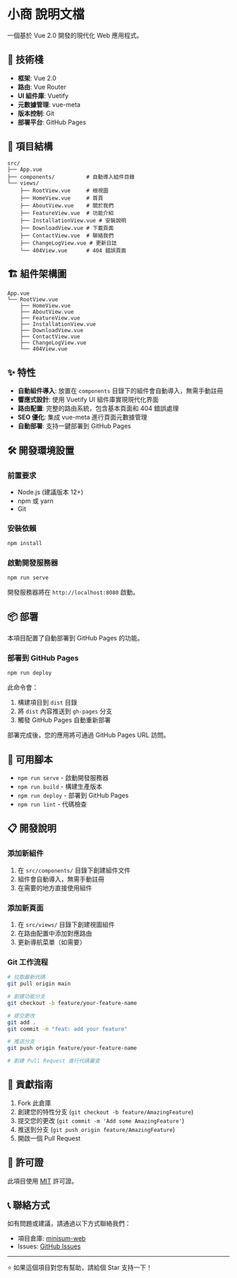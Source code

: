 # 小商 說明文檔

一個基於 Vue 2.0 開發的現代化 Web 應用程式。

## 🚀 技術棧

- **框架**: Vue 2.0
- **路由**: Vue Router
- **UI 組件庫**: Vuetify
- **元數據管理**: vue-meta
- **版本控制**: Git
- **部署平台**: GitHub Pages

## 📁 項目結構

```
src/
├── App.vue
├── components/          # 自動導入組件目錄
└── views/
    ├── RootView.vue     # 根視圖
    ├── HomeView.vue     # 首頁
    ├── AboutView.vue    # 關於我們
    ├── FeatureView.vue  # 功能介紹
    ├── InstallationView.vue # 安裝說明
    ├── DownloadView.vue # 下載頁面
    ├── ContactView.vue  # 聯絡我們
    ├── ChangeLogView.vue # 更新日誌
    └── 404View.vue      # 404 錯誤頁面
```

## 🏗️ 組件架構圖

```
App.vue
└── RootView.vue
    ├── HomeView.vue
    ├── AboutView.vue
    ├── FeatureView.vue
    ├── InstallationView.vue
    ├── DownloadView.vue
    ├── ContactView.vue
    ├── ChangeLogView.vue
    └── 404View.vue
```

## ✨ 特性

- **自動組件導入**: 放置在 `components` 目錄下的組件會自動導入，無需手動註冊
- **響應式設計**: 使用 Vuetify UI 組件庫實現現代化界面
- **路由配置**: 完整的路由系統，包含基本頁面和 404 錯誤處理
- **SEO 優化**: 集成 vue-meta 進行頁面元數據管理
- **自動部署**: 支持一鍵部署到 GitHub Pages

## 🛠️ 開發環境設置

### 前置要求

- Node.js (建議版本 12+)
- npm 或 yarn
- Git

### 安裝依賴

```bash
npm install
```

### 啟動開發服務器

```bash
npm run serve
```

開發服務器將在 `http://localhost:8080` 啟動。

## 📦 部署

本項目配置了自動部署到 GitHub Pages 的功能。

### 部署到 GitHub Pages

```bash
npm run deploy
```

此命令會：

1. 構建項目到 `dist` 目錄
2. 將 `dist` 內容推送到 `gh-pages` 分支
3. 觸發 GitHub Pages 自動重新部署

部署完成後，您的應用將可通過 GitHub Pages URL 訪問。

## 🔧 可用腳本

- `npm run serve` - 啟動開發服務器
- `npm run build` - 構建生產版本
- `npm run deploy` - 部署到 GitHub Pages
- `npm run lint` - 代碼檢查

## 📋 開發說明

### 添加新組件

1. 在 `src/components/` 目錄下創建組件文件
2. 組件會自動導入，無需手動註冊
3. 在需要的地方直接使用組件

### 添加新頁面

1. 在 `src/views/` 目錄下創建視圖組件
2. 在路由配置中添加對應路由
3. 更新導航菜單（如需要）

### Git 工作流程

```bash
# 拉取最新代碼
git pull origin main

# 創建功能分支
git checkout -b feature/your-feature-name

# 提交更改
git add .
git commit -m "feat: add your feature"

# 推送分支
git push origin feature/your-feature-name

# 創建 Pull Request 進行代碼審查
```

## 🤝 貢獻指南

1. Fork 此倉庫
2. 創建您的特性分支 (`git checkout -b feature/AmazingFeature`)
3. 提交您的更改 (`git commit -m 'Add some AmazingFeature'`)
4. 推送到分支 (`git push origin feature/AmazingFeature`)
5. 開啟一個 Pull Request

## 📄 許可證

此項目使用 [MIT](LICENSE) 許可證。

## 📞 聯絡方式

如有問題或建議，請通過以下方式聯絡我們：

- 項目倉庫: [minisum-web](https://github.com/your-username/minisum-web)
- Issues: [GitHub Issues](https://github.com/your-username/minisum-web/issues)

---

⭐ 如果這個項目對您有幫助，請給個 Star 支持一下！
